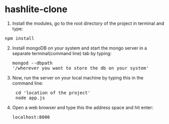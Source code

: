 # hashlite-clone
1. Install the modules, go to the root directory of the project in terminal and type:
<pre>npm install</pre>

2. Install mongoDB on your system and start the mongo server in a separate terminal(command line) tab by typing: <pre>mongod --dbpath '/wherever you want to store the db on your system'</pre>

3. Now, run the server on your local machine by typing this in the command line: 
<pre>
    cd 'location of the project'
    node app.js
</pre>

4. Open a web browser and type this the address space and hit enter: <pre>localhost:8000</pre>
